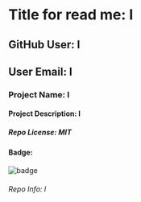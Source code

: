 # Title for read me: l 

  ## GitHub User: l

  ## User Email: l

  ### Project Name: l

  #### Project Description: l

  ##### Repo License: MIT

  #### Badge: 

  ![badge](https://img.shields.io/static/v1?label=License&message=MIT&color=blue)

  ###### Repo Info: l


